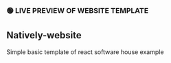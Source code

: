 ### 🟢 LIVE PREVIEW OF WEBSITE TEMPLATE


## Natively-website
Simple basic template of react software house example
